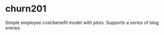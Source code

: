 churn201
========

Simple employee cost/benefit model with plots.  Supports a series of blog entries.
